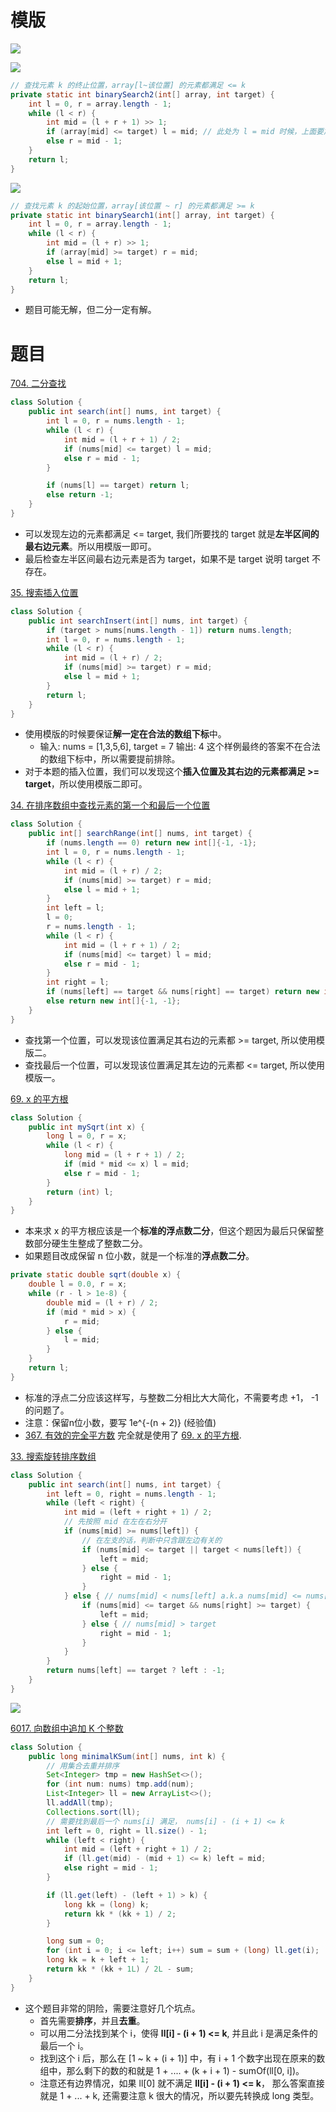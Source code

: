 # 模版
![](./fig/binary_search.png)


![](./fig/red.png)
```Java
// 查找元素 k 的终止位置，array[l~该位置] 的元素都满足 <= k
private static int binarySearch2(int[] array, int target) {
    int l = 0, r = array.length - 1;
    while (l < r) {
        int mid = (l + r + 1) >> 1;
        if (array[mid] <= target) l = mid; // 此处为 l = mid 时候，上面要加 1
        else r = mid - 1;
    }
    return l;
}
```

![](./fig/green.png)
```Java
// 查找元素 k 的起始位置，array[该位置 ~ r] 的元素都满足 >= k
private static int binarySearch1(int[] array, int target) {
    int l = 0, r = array.length - 1;
    while (l < r) {
        int mid = (l + r) >> 1;
        if (array[mid] >= target) r = mid;
        else l = mid + 1;
    }
    return l;
}
```
- 题目可能无解，但二分一定有解。

# 题目
[704. 二分查找](https://leetcode-cn.com/problems/binary-search/)
```Java
class Solution {
    public int search(int[] nums, int target) {
        int l = 0, r = nums.length - 1;
        while (l < r) {
            int mid = (l + r + 1) / 2;
            if (nums[mid] <= target) l = mid;
            else r = mid - 1;
        }

        if (nums[l] == target) return l;
        else return -1;
    }
}
```
- 可以发现左边的元素都满足 <= target, 我们所要找的 target 就是**左半区间的最右边元素**。所以用模版一即可。
- 最后检查左半区间最右边元素是否为 target，如果不是 target 说明 target 不存在。

[35. 搜索插入位置](https://leetcode-cn.com/problems/search-insert-position/)
```Java
class Solution {
    public int searchInsert(int[] nums, int target) {
        if (target > nums[nums.length - 1]) return nums.length;
        int l = 0, r = nums.length - 1;
        while (l < r) {
            int mid = (l + r) / 2;
            if (nums[mid] >= target) r = mid;
            else l = mid + 1;
        }
        return l;
    }
}
```

- 使用模版的时候要保证**解一定在合法的数组下标**中。
    - 输入: nums = [1,3,5,6], target = 7
    输出: 4 
    这个样例最终的答案不在合法的数组下标中，所以需要提前排除。
- 对于本题的插入位置，我们可以发现这个**插入位置及其右边的元素都满足 >= target**，所以使用模版二即可。

[34. 在排序数组中查找元素的第一个和最后一个位置](https://leetcode-cn.com/problems/find-first-and-last-position-of-element-in-sorted-array/)

```Java
class Solution {
    public int[] searchRange(int[] nums, int target) {
        if (nums.length == 0) return new int[]{-1, -1};
        int l = 0, r = nums.length - 1;
        while (l < r) {
            int mid = (l + r) / 2;
            if (nums[mid] >= target) r = mid;
            else l = mid + 1;
        }
        int left = l;
        l = 0;
        r = nums.length - 1;
        while (l < r) {
            int mid = (l + r + 1) / 2;
            if (nums[mid] <= target) l = mid;
            else r = mid - 1;
        }
        int right = l;
        if (nums[left] == target && nums[right] == target) return new int[]{left, right};
        else return new int[]{-1, -1};
    }
}
```
- 查找第一个位置，可以发现该位置满足其右边的元素都 >= target, 所以使用模版二。
- 查找最后一个位置，可以发现该位置满足其左边的元素都 <= target, 所以使用模版一。

[69. x 的平方根](https://leetcode-cn.com/problems/sqrtx/)

```Java
class Solution {
    public int mySqrt(int x) {
        long l = 0, r = x;
        while (l < r) {
            long mid = (l + r + 1) / 2;
            if (mid * mid <= x) l = mid;
            else r = mid - 1;
        }
        return (int) l;
    }
}
```
- 本来求 x 的平方根应该是一个**标准的浮点数二分**，但这个题因为最后只保留整数部分硬生生整成了整数二分。
- 如果题目改成保留 n 位小数，就是一个标准的**浮点数二分**。
```Java
private static double sqrt(double x) {
    double l = 0.0, r = x;
    while (r - l > 1e-8) {
        double mid = (l + r) / 2;
        if (mid * mid > x) {
            r = mid;
        } else {
            l = mid;
        }
    }
    return l;
}
```
- 标准的浮点二分应该这样写，与整数二分相比大大简化，不需要考虑 +1， -1 的问题了。
- 注意：保留n位小数，要写 1e^{-(n + 2)} (经验值)
- [367. 有效的完全平方数](https://leetcode-cn.com/problems/valid-perfect-square/) 完全就是使用了 [69. x 的平方根](https://leetcode-cn.com/problems/sqrtx/).


[33. 搜索旋转排序数组](https://leetcode-cn.com/problems/search-in-rotated-sorted-array/)
```Java
class Solution {
    public int search(int[] nums, int target) {
        int left = 0, right = nums.length - 1;
        while (left < right) {
            int mid = (left + right + 1) / 2;
            // 先按照 mid 在左在右分开
            if (nums[mid] >= nums[left]) {
                // 在左支的话，判断中只含跟左边有关的
                if (nums[mid] <= target || target < nums[left]) {
                    left = mid;
                } else { 
                    right = mid - 1;
                }
            } else { // nums[mid] < nums[left] a.k.a nums[mid] <= nums[right]
                if (nums[mid] <= target && nums[right] >= target) {
                    left = mid;
                } else { // nums[mid] > target
                    right = mid - 1;
                }
            }
        }
        return nums[left] == target ? left : -1; 
    }
}
```
![](./fig/rotate_array.png)


[6017. 向数组中追加 K 个整数](https://leetcode-cn.com/problems/append-k-integers-with-minimal-sum/)
```Java
class Solution {
    public long minimalKSum(int[] nums, int k) {
        // 用集合去重并排序
        Set<Integer> tmp = new HashSet<>();
        for (int num: nums) tmp.add(num);
        List<Integer> ll = new ArrayList<>();
        ll.addAll(tmp);
        Collections.sort(ll);
        // 需要找到最后一个 nums[i] 满足， nums[i] - (i + 1) <= k
        int left = 0, right = ll.size() - 1;
        while (left < right) {
            int mid = (left + right + 1) / 2;
            if (ll.get(mid) - (mid + 1) <= k) left = mid;
            else right = mid - 1;
        }

        if (ll.get(left) - (left + 1) > k) {
            long kk = (long) k;
            return kk * (kk + 1) / 2;
        }

        long sum = 0;
        for (int i = 0; i <= left; i++) sum = sum + (long) ll.get(i);
        long kk = k + left + 1;
        return kk * (kk + 1L) / 2L - sum; 
    }
} 
```

- 这个题目非常的阴险，需要注意好几个坑点。
    - 首先需要**排序**，并且**去重**。
    - 可以用二分法找到某个 i，使得 **ll[i] - (i + 1) <= k**, 并且此 i 是满足条件的最后一个 i。
    - 找到这个 i 后，那么在 [1 ~ k + (i + 1)] 中，有 i + 1 个数字出现在原来的数组中，那么剩下的数的和就是 1 + .... + (k + i + 1) - sumOf(ll[0, i])。
    - 注意还有边界情况，如果 ll[0] 就不满足 **ll[i] - (i + 1) <= k**， 那么答案直接就是 1 + ... + k, 还需要注意 k 很大的情况，所以要先转换成 long 类型。





